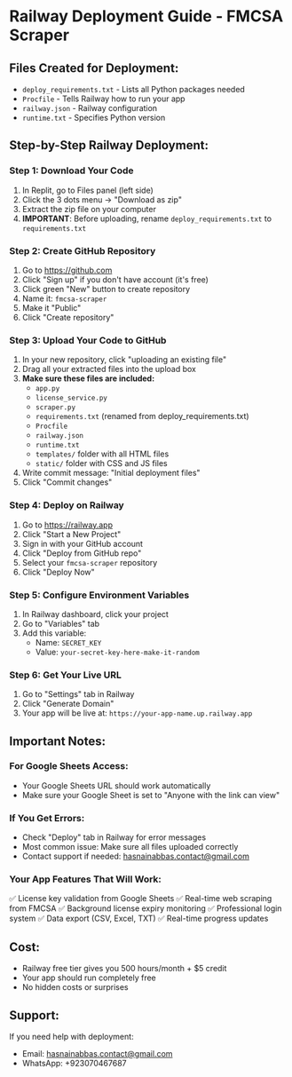 # Railway Deployment Guide - FMCSA Scraper

## Files Created for Deployment:
- `deploy_requirements.txt` - Lists all Python packages needed
- `Procfile` - Tells Railway how to run your app
- `railway.json` - Railway configuration
- `runtime.txt` - Specifies Python version

## Step-by-Step Railway Deployment:

### Step 1: Download Your Code
1. In Replit, go to Files panel (left side)
2. Click the 3 dots menu → "Download as zip"
3. Extract the zip file on your computer
4. **IMPORTANT**: Before uploading, rename `deploy_requirements.txt` to `requirements.txt`

### Step 2: Create GitHub Repository
1. Go to https://github.com
2. Click "Sign up" if you don't have account (it's free)
3. Click green "New" button to create repository
4. Name it: `fmcsa-scraper`
5. Make it "Public" 
6. Click "Create repository"

### Step 3: Upload Your Code to GitHub
1. In your new repository, click "uploading an existing file"
2. Drag all your extracted files into the upload box
3. **Make sure these files are included:**
   - `app.py`
   - `license_service.py` 
   - `scraper.py`
   - `requirements.txt` (renamed from deploy_requirements.txt)
   - `Procfile`
   - `railway.json`
   - `runtime.txt`
   - `templates/` folder with all HTML files
   - `static/` folder with CSS and JS files
4. Write commit message: "Initial deployment files"
5. Click "Commit changes"

### Step 4: Deploy on Railway
1. Go to https://railway.app
2. Click "Start a New Project"
3. Sign in with your GitHub account
4. Click "Deploy from GitHub repo"
5. Select your `fmcsa-scraper` repository
6. Click "Deploy Now"

### Step 5: Configure Environment Variables
1. In Railway dashboard, click your project
2. Go to "Variables" tab
3. Add this variable:
   - Name: `SECRET_KEY`
   - Value: `your-secret-key-here-make-it-random`

### Step 6: Get Your Live URL
1. Go to "Settings" tab in Railway
2. Click "Generate Domain"
3. Your app will be live at: `https://your-app-name.up.railway.app`

## Important Notes:

### For Google Sheets Access:
- Your Google Sheets URL should work automatically
- Make sure your Google Sheet is set to "Anyone with the link can view"

### If You Get Errors:
- Check "Deploy" tab in Railway for error messages
- Most common issue: Make sure all files uploaded correctly
- Contact support if needed: hasnainabbas.contact@gmail.com

### Your App Features That Will Work:
✅ License key validation from Google Sheets
✅ Real-time web scraping from FMCSA
✅ Background license expiry monitoring
✅ Professional login system
✅ Data export (CSV, Excel, TXT)
✅ Real-time progress updates

## Cost: 
- Railway free tier gives you 500 hours/month + $5 credit
- Your app should run completely free
- No hidden costs or surprises

## Support:
If you need help with deployment:
- Email: hasnainabbas.contact@gmail.com
- WhatsApp: +923070467687